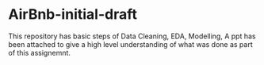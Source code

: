# AirBnb-initial-draft
This repository has basic steps of Data Cleaning, EDA, Modelling,
A ppt has been attached to give a high level understanding of what was done as part of this assignemnt.
